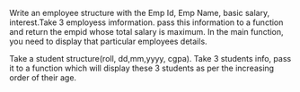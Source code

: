 <!-- Write a structure for a date. Accept a date and display it. -->
<!-- Write a structure for a date which will take your date of birth and pass this date to a function which will calculate your age and return the age to main function. -->
Write an employee structure with the Emp Id, Emp Name, basic salary, interest.Take 3 employess imformation. pass this information to a function and return the empid whose total salary is maximum. In the main function, you need to display that particular employees details. 
<!-- Take two dates using structure and write a function to find the difference between these two dates only in year. and use this function in first question. -->
Take a student structure(roll, dd,mm,yyyy, cgpa). Take 3 students info, pass it to a function which will display these 3 students as per the increasing order of their age. 